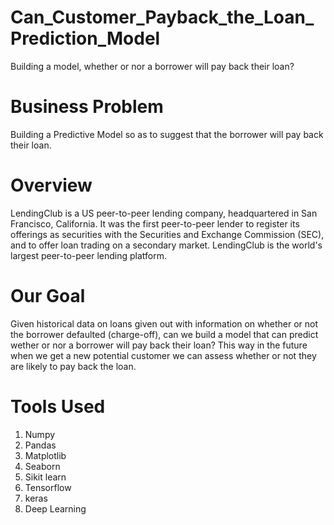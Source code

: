# Can_Customer_Payback_the_Loan_Prediction_Model
Building a model, whether or nor a borrower will pay back their loan?

# Business Problem
Building a Predictive Model so as to suggest that the borrower will pay back their loan.

# Overview
LendingClub is a US peer-to-peer lending company, headquartered in San Francisco, California. It was the first peer-to-peer lender to register its offerings as securities with the Securities and Exchange Commission (SEC), and to offer loan trading on a secondary market. LendingClub is the world's largest peer-to-peer lending platform.

# Our Goal
Given historical data on loans given out with information on whether or not the borrower defaulted (charge-off), can we build a model that can predict wether or nor a borrower will pay back their loan? This way in the future when we get a new potential customer we can assess whether or not they are likely to pay back the loan.

# Tools Used 
1. Numpy
2. Pandas
3. Matplotlib
4. Seaborn
5. Sikit learn
6. Tensorflow
7. keras
8. Deep Learning
